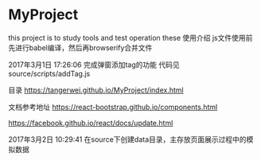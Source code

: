 # MyProject
this project is to study tools and test operation these
使用介绍
js文件使用前先进行babel编译，然后再browserify合并文件

2017年3月1日 17:26:06
完成弹窗添加tag的功能
代码见source/scripts/addTag.js

目录
https://tangerwei.github.io/MyProject/index.html

文档参考地址
https://react-bootstrap.github.io/components.html

https://facebook.github.io/react/docs/update.html


2017年3月2日 10:29:41
在source下创建data目录，主存放页面展示过程中的模拟数据